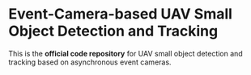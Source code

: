 # Event-Camera-based UAV Small Object Detection and Tracking

This is the **official code repository** for UAV small object detection and tracking based on asynchronous event cameras.
